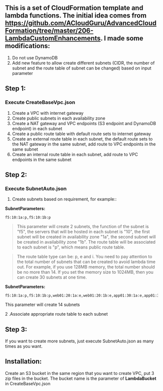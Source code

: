## This is a set of CloudFormation template and lambda functions. The initial idea comes from https://github.com/ACloudGuru/AdvancedCloudFormation/tree/master/206-LambdaCustomEnhancements. I made some modifications:
1. Do not use DynamoDB
2. Add new feature to allow create different subnets (CIDR, the number of subnet and the route table of subnet can be changed) based on input parameter

## Step 1:
### Execute CreateBaseVpc.json
 1. Create a VPC with internet gateway
 2. Create public subnets in each availability zone
 3. Create a NAT gateway and VPC endpoints (S3 endpoint and DynamoDB endpoint) in each subnet
 4. Create a public route table with default route sets to internet gateway
 5. Create an external route table in each subnet, the default route sets to the NAT gateway in the same subnet, add route to VPC endpoints in the same subnet
 6. Create an internal route table in each subnet, add route to VPC endpoints in the same subnet
## Step 2:
### Execute SubnetAuto.json
 1. Create subnets based on requirement, for example::
                       
 **SubnetParameters:** 
  ```
 f5:10:1a:p,f5:10:1b:p
  ```
> This parameter will create 2 subnets, the function of the subnet is "f5", the servers that will be hosted in each subnet is "10", the first subnet will be created in availability zone "1a", the second subnet will be created in availability zone "1b". The route table will be associated to each subnet is "p", which means public route table.
      

> The route table type can be: p, e and i. You need to pay attention to the total number of subnets that can be created to avoid lambda time out. For example, if you use 128MB memory, the total number should be no more than 14.  If you set the memory size to 1024MB, then you can create 30 subnets at one time.
 
**SubnetParameters:** 
```
f5:10:1a:p,f5:10:1b:p,web01:20:1a:e,web01:20:1b:e,app01:30:1a:e,app01:30:1b:e,db01:15:1a:i,db01:15:1b:i,web02:20:1a:e,web02:20:1b:e,app02:30:1a:e,app02:30:1b:e,db02:15:1a:i,db02:15:1b:i
```
This parameter will create 14 subnets

 2 .Associate appropriate route table to each subnet
## Step 3:
 If you want to create more subnets, just execute SubnetAuto.json as many times as you want.


## Installation:
Create an S3 bucket in the same region that you want to create VPC, put 3 zip files in the bucket.
The bucket name is the parameter of **LambdaBucket** in CreateBaseVpc.json
